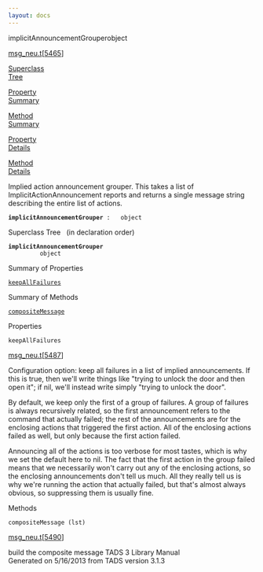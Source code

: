 ```yaml
---
layout: docs
---
```

<span class="title">implicitAnnouncementGrouper</span><span class="type">object</span>

[msg_neu.t](../file/msg_neu.t.html)\[[5465](../source/msg_neu.t.html#5465)\]

[Superclass  
Tree](#_SuperClassTree_)

[Property  
Summary](#_PropSummary_)

[Method  
Summary](#_MethodSummary_)

[Property  
Details](#_Properties_)

[Method  
Details](#_Methods_)



Implied action announcement grouper. This takes a list of
ImplicitActionAnnouncement reports and returns a single message string
describing the entire list of actions.

**`implicitAnnouncementGrouper`**` :   object`



<span id="_SuperClassTree_"></span>



<span class="hdln">Superclass Tree</span>   (in declaration order)



**`implicitAnnouncementGrouper`**  
`         object`  
<span id="_PropSummary_"></span>



<span class="hdln">Summary of Properties</span>  



[`keepAllFailures`](#keepAllFailures)

<span id="_MethodSummary_"></span>



<span class="hdln">Summary of Methods</span>  



[`compositeMessage`](#compositeMessage)

<span id="_Properties_"></span>



<span class="hdln">Properties</span>  



<span id="keepAllFailures"></span>

`keepAllFailures`

[msg_neu.t](../file/msg_neu.t.html)\[[5487](../source/msg_neu.t.html#5487)\]



Configuration option: keep all failures in a list of implied
announcements. If this is true, then we'll write things like "trying to
unlock the door and then open it"; if nil, we'll instead write simply
"trying to unlock the door".

By default, we keep only the first of a group of failures. A group of
failures is always recursively related, so the first announcement refers
to the command that actually failed; the rest of the announcements are
for the enclosing actions that triggered the first action. All of the
enclosing actions failed as well, but only because the first action
failed.

Announcing all of the actions is too verbose for most tastes, which is
why we set the default here to nil. The fact that the first action in
the group failed means that we necessarily won't carry out any of the
enclosing actions, so the enclosing announcements don't tell us much.
All they really tell us is why we're running the action that actually
failed, but that's almost always obvious, so suppressing them is usually
fine.



<span id="_Methods_"></span>



<span class="hdln">Methods</span>  



<span id="compositeMessage"></span>

`compositeMessage (lst)`

[msg_neu.t](../file/msg_neu.t.html)\[[5490](../source/msg_neu.t.html#5490)\]



build the composite message
TADS 3 Library Manual  
Generated on 5/16/2013 from TADS version 3.1.3


